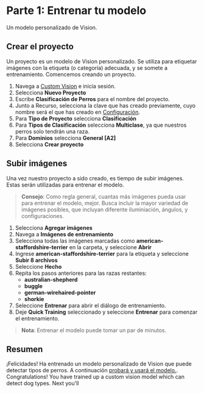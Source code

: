 # Parte 1: Entrenar tu modelo

Un modelo personalizado de Vision. 

## Crear el proyecto

Un proyecto es un modelo de Vision personalizado. Se utiliza para etiquetar imágenes con la etiqueta (o categoría) adecuada, y se somete a entrenamiento. Comencemos creando un proyecto.  


1. Navega a [Custom Vision](https://www.customvision.ai?WT.mc_id=academic-49102-chrhar) e inicia sesión. 
4. Selecciona **Nuevo Proyecto**
5. Escribe **Clasificación de Perros** para el nombre del proyecto. 
6. Junto a Recurso, selecciona la clave que has creado previamente, cuyo nombre será el que has creado en [Configuración](setup-es.md).
7. Para **Tipo de Proyecto** selecciona **Clasificación**
9. Para **Tipos de Clasificación** selecciona  **Multiclase**, ya que nuestros perros solo tendrán una raza. 
10. Para **Dominios** selecciona **General \[A2\]**
11. Selecciona **Crear proyecto**

## Subir imágenes

Una vez nuestro proyecto a sido creado, es tiempo de subir imágenes. Estas serán utilizadas para entrenar el modelo. 

> **Consejo**: Como regla general, cuantas más imágenes pueda usar para entrenar el modelo, mejor. Busca incluir la mayor variedad de imágenes posibles, que incluyan diferente iluminiación, ángulos, y configuraciones.  


1. Selecciona **Agregar imágenes**
3. Navega a **Imágenes de entrenamiento**
4. Selecciona todas las imágenes marcadas como **american-staffordshire-terrier** en la carpeta, y seleccione **Abrir**
5. Ingrese **american-staffordshire-terrier** para la etiqueta y seleccione **Subir 8 archivos**
6. Seleccione **Hecho**
8. Repita los pasos anteriores para las razas restantes: 
    - **australian-shepherd**
    - **buggle**
    - **german-wirehaired-pointer**
    - **shorkie**
9. Seleccione **Entrenar** para abrir el diálogo de entrenamiento. 
10. Deje **Quick Training** seleccionado y seleccione **Entrenar** para comenzar el entrenamiento. 

> **Nota**: Entrenar el modelo puede tomar un par de minutos. 

## Resumen

¡Felicidades! Ha entrenado un modelo personalizado de Vision que puede detectar tipos de perros. A continuación  [probará y usará el modelo.](./predict-es.md).
Congratulations! You have trained up a custom vision model which can detect dog types. Next you'll 
